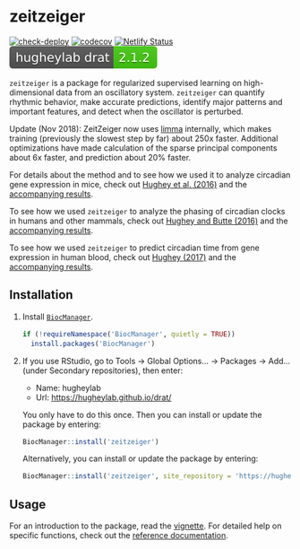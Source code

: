 # zeitzeiger

[![check-deploy](https://github.com/hugheylab/zeitzeiger/workflows/check-deploy/badge.svg)](https://github.com/hugheylab/zeitzeiger/actions)
[![codecov](https://codecov.io/gh/hugheylab/zeitzeiger/branch/master/graph/badge.svg)](https://codecov.io/gh/hugheylab/zeitzeiger)
[![Netlify Status](https://api.netlify.com/api/v1/badges/80a704ab-1728-4e6a-a17d-a7cce4e6f198/deploy-status)](https://app.netlify.com/sites/dazzling-wilson-37374e/deploys)
[![drat version](https://raw.githubusercontent.com/hugheylab/drat/gh-pages/badges/zeitzeiger_drat_badge.svg)](https://github.com/hugheylab/drat/tree/gh-pages/src/contrib)

`zeitzeiger` is a package for regularized supervised learning on high-dimensional data from an oscillatory system. `zeitzeiger` can quantify rhythmic behavior, make accurate predictions, identify major patterns and important features, and detect when the oscillator is perturbed.

Update (Nov 2018): ZeitZeiger now uses [limma](https://doi.org/doi:10.18129/B9.bioc.limma) internally, which makes training (previously the slowest step by far) about 250x faster. Additional optimizations have made calculation of the sparse principal components about 6x faster, and prediction about 20% faster.

For details about the method and to see how we used it to analyze circadian gene expression in mice, check out [Hughey et al. (2016)](https://doi.org/10.1093/nar/gkw030) and the [accompanying results](https://doi.org/10.5061/dryad.hn8gp).

To see how we used `zeitzeiger` to analyze the phasing of circadian clocks in humans and other mammals, check out [Hughey and Butte (2016)](https://doi.org/10.1177/0748730416668049) and the [accompanying results](https://doi.org/10.5061/dryad.g928q).

To see how we used `zeitzeiger` to predict circadian time from gene expression in human blood, check out [Hughey (2017)](https://doi.org/10.1186/s13073-017-0406-4) and the [accompanying results](https://doi.org/10.6084/m9.figshare.3756375.v1).

## Installation

1. Install [`BiocManager`](https://cran.r-project.org/package=BiocManager).

    ```r
    if (!requireNamespace('BiocManager', quietly = TRUE))
      install.packages('BiocManager')
    ```

1. If you use RStudio, go to Tools → Global Options... → Packages → Add... (under Secondary repositories), then enter:

    - Name: hugheylab
    - Url: https://hugheylab.github.io/drat/

    You only have to do this once. Then you can install or update the package by entering:

    ```r
    BiocManager::install('zeitzeiger')
    ```

    Alternatively, you can install or update the package by entering:

    ```r
    BiocManager::install('zeitzeiger', site_repository = 'https://hugheylab.github.io/drat/')
    ```

## Usage

For an introduction to the package, read the [vignette](https://zeitzeiger.hugheylab.org/articles/introduction.html). For detailed help on specific functions, check out the [reference documentation](https://zeitzeiger.hugheylab.org/reference/index.html).

